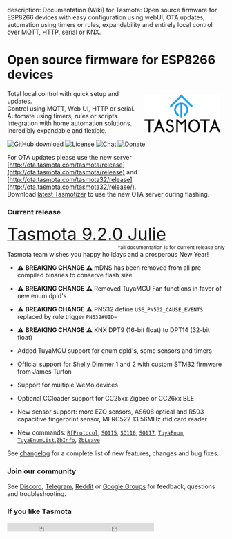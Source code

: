 description: Documentation (Wiki) for Tasmota: Open source firmware for ESP8266 devices with easy configuration using webUI, OTA updates, automation using timers or rules, expandability and entirely local control over MQTT, HTTP, serial or KNX.

# Open source firmware for ESP8266 devices

<img style="margin: 10px 10px; float:right; width:35%" src="_media/frontlogo.svg" alt="Tasmota Logo"></img>
Total local control with quick setup and updates.    
Control using MQTT, Web UI, HTTP or serial.    
Automate using timers, rules or scripts.    
Integration with home automation solutions.    
Incredibly expandable and flexible.     

[![GitHub download](https://img.shields.io/github/downloads/arendst/Tasmota/total.svg?style=flat-square&color=green)](https://github.com/arendst/Tasmota/releases/latest)
[![License](https://img.shields.io/github/license/arendst/Tasmota.svg?style=flat-square)](https://github.com/arendst/Tasmota/blob/development/LICENSE.txt)
[![Chat](https://img.shields.io/discord/479389167382691863.svg?style=flat-square&color=blueviolet)](https://discord.gg/Ks2Kzd4)
[![Donate](https://img.shields.io/badge/donate-PayPal-blue.svg?style=flat-square)](https://paypal.me/tasmota)


For OTA updates please use the new server [http://ota.tasmota.com/tasmota/release](http://ota.tasmota.com/tasmota/release) and [http://ota.tasmota.com/tasmota32/release](http://ota.tasmota.com/tasmota32/release/). <br>
Download [latest Tasmotizer](https://github.com/tasmota/tasmotizer/releases/) to use the new OTA server during flashing.

### Current release 
<a href="https://github.com/arendst/Tasmota/releases/tag/v9.2.0"><span style="font-size:40px;">Tasmota 9.2.0 Julie</span></a><small><span style="float:right">\*all documentation is for current release only</small></span><br>

Tasmota team wishes you happy holidays and a prosperous New Year!

- :warning: **BREAKING CHANGE** :warning: mDNS has been removed from all pre-compiled binaries to conserve flash size 
- :warning: **BREAKING CHANGE** :warning: Removed TuyaMCU Fan functions in favor of new enum dpId's
- :warning: **BREAKING CHANGE** :warning: PN532 define `USE_PN532_CAUSE_EVENTS` replaced by rule trigger `PN532#UID=`
- :warning: **BREAKING CHANGE** :warning: KNX DPT9 (16-bit float) to DPT14 (32-bit float)

- Added TuyaMCU support for enum dpId's, some sensors and timers
- Official support for Shelly Dimmer 1 and 2 with custom STM32 firmware from James Turton
- Support for multiple WeMo devices
- Optional CCloader support for CC25xx Zigbee or CC26xx BLE 
- New sensor support: more EZO sensors, AS608 optical and R503 capacitive fingerprint sensor, MFRC522 13.56MHz rfid card reader
- New commands: [`RfProtocol`](Commands#rfprotocol), [`SO115`](Commands#setoption115), [`SO116`](Commands#setoption116), [`SO117`](Commands#setoption117), [`TuyaEnum`](Commands#tuyaenum), [`TuyaEnumList`](Commands#tuyaenumlist),[`ZbInfo`](Commands#zbinfo), [`ZbLeave`](Commands#zbleave) 

See [changelog](https://github.com/arendst/Tasmota/blob/development/CHANGELOG.md) for a complete list of new features, changes and bug fixes.

### Join our community
See [Discord](https://discord.gg/Ks2Kzd4), [Telegram](https://t.me/tasmota), [Reddit](https://www.reddit.com/r/tasmota/) or [Google Groups](https://groups.google.com/d/forum/sonoffusers) for feedback, questions and troubleshooting.

### If you like Tasmota
<iframe src="https://ghbtns.com/github-btn.html?user=arendst&repo=tasmota&type=star&count=true" frameborder="0" scrolling="0" width="170px" height="20px"></iframe><iframe src="https://ghbtns.com/github-btn.html?user=arendst&repo=tasmota&type=fork&count=true" frameborder="0" scrolling="0" width="170px" height="20px"></iframe> 
